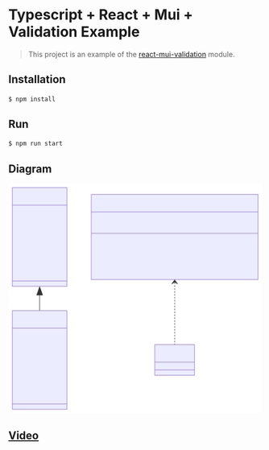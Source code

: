 # Typescript + React + Mui + Validation Example

> This project is an example of the [react-mui-validation](https://www.npmjs.com/package/react-mui-validation) module.

## Installation

```sh
$ npm install 
```

## Run 

```sh
$ npm run start
```

## Diagram

![](./react-mui-diagram.svg)


## [Video](https://youtu.be/1YmzUS1n5k8)
